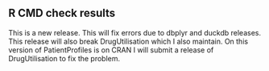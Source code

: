 ## R CMD check results

This is a new release.
This will fix errors due to dbplyr and duckdb releases.
This release will also break DrugUtilisation which I also maintain. 
On this version of PatientProfiles is on CRAN I will submit a release of DrugUtilisation to fix the problem.
